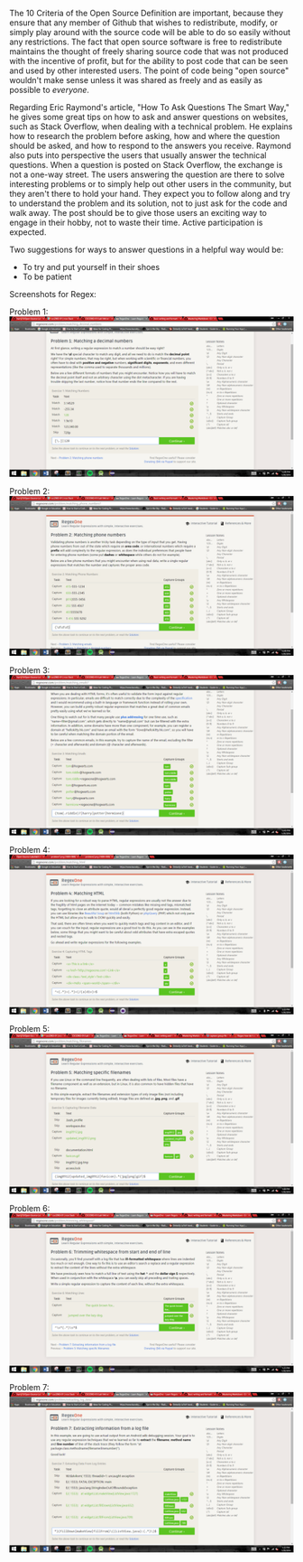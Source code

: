 

  The 10 Criteria of the Open Source Definition are important, because they ensure that any member of Github that wishes to redistribute, modify, or simply play around with the source code will be able to do so easily without any restrictions. The fact that open source software is free to redistribute maintains the thought of freely sharing source code that was not produced with the incentive of profit, but for the ability to post code that can be seen and used by other interested users. The point of code being "open source" wouldn't make sense unless it was shared as freely and as easily as possible to *everyone*.

  Regarding Eric Raymond's article, "How To Ask Questions The Smart Way," he gives some great tips on how to ask and answer questions on websites, such as Stack Overflow, when dealing with a technical problem. He explains how to research the problem before asking, how and where the question should be asked, and how to respond to the answers you receive. Raymond also puts into perspective the users that usually answer the technical questions.  When a question is posted on Stack Overflow, the exchange is not a one-way street. The users answering the question are there to solve interesting problems or to simply help out other users in the community, but they aren't there to hold your hand. They expect you to follow along and try to understand the problem and its solution, not to just ask for the code and walk away. The post should be to give those users an exciting way to engage in their hobby, not to waste their time. Active participation is expected.
  
Two suggestions for ways to answer questions in a helpful way would be:
  - To try and put yourself in their shoes
  - To be patient

Screenshots for Regex:

Problem 1:
![Alt text](https://raw.githubusercontent.com/harrij15/Open-Source-Labs/2969fea36c93a796d5ecc38237bad09febba6f42/problem1.png)

Problem 2:
![Alt text](https://raw.githubusercontent.com/harrij15/Open-Source-Labs/master/problem2.jpg)

Problem 3:
![Alt text](https://raw.githubusercontent.com/harrij15/Open-Source-Labs/master/problem3.png)

Problem 4:
![Alt text](https://raw.githubusercontent.com/harrij15/Open-Source-Labs/master/problem4_1.png)

Problem 5:
![Alt text](https://raw.githubusercontent.com/harrij15/Open-Source-Labs/master/problem5.png)

Problem 6:
![Alt text](https://raw.githubusercontent.com/harrij15/Open-Source-Labs/master/problem6.png)

Problem 7:
![Alt text](https://raw.githubusercontent.com/harrij15/Open-Source-Labs/master/problem7.png)
